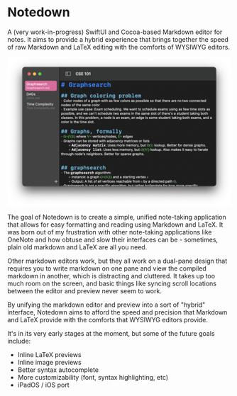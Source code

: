 # Notedown

A (very work-in-progress) SwiftUI and Cocoa-based Markdown editor for notes. It aims to provide a hybrid experience that brings together the speed of raw Markdown and LaTeX editing with the comforts of WYSIWYG editors.

![Notedown Screenshot](screenshots/2023-04-14.png)

The goal of Notedown is to create a simple, unified note-taking application that allows for easy formatting and reading using Markdown and LaTeX. It was born out of my frustration with other note-taking applications like OneNote and how obtuse and slow their interfaces can be - sometimes, plain old markdown and LaTeX are all you need.

Other markdown editors work, but they all work on a dual-pane design that requires you to write markdown on one pane and view the compiled markdown in another, which is distracting and cluttered. It takes up too much room on the screen, and basic things like syncing scroll locations between the editor and preview never seem to work.

By unifying the markdown editor and preview into a sort of "hybrid" interface, Notedown aims to afford the speed and precision that Markdown and LaTeX provide with the comforts that WYSIWYG editors provide.

It's in its very early stages at the moment, but some of the future goals include:
- Inline LaTeX previews
- Inline image previews
- Better syntax autocomplete
- More customizability (font, syntax highlighting, etc)
- iPadOS / iOS port
